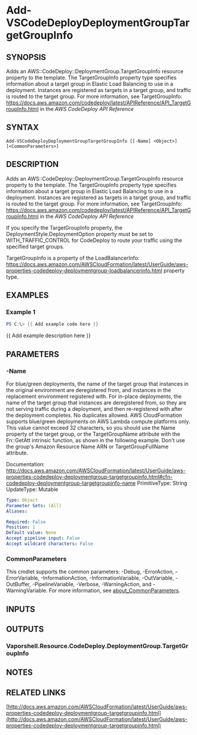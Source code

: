# Add-VSCodeDeployDeploymentGroupTargetGroupInfo

## SYNOPSIS
Adds an AWS::CodeDeploy::DeploymentGroup.TargetGroupInfo resource property to the template.
The TargetGroupInfo property type specifies information about a target group in Elastic Load Balancing to use in a deployment.
Instances are registered as targets in a target group, and traffic is routed to the target group.
For more information, see  TargetGroupInfo: https://docs.aws.amazon.com/codedeploy/latest/APIReference/API_TargetGroupInfo.html in the *AWS CodeDeploy API Reference*

## SYNTAX

```
Add-VSCodeDeployDeploymentGroupTargetGroupInfo [[-Name] <Object>] [<CommonParameters>]
```

## DESCRIPTION
Adds an AWS::CodeDeploy::DeploymentGroup.TargetGroupInfo resource property to the template.
The TargetGroupInfo property type specifies information about a target group in Elastic Load Balancing to use in a deployment.
Instances are registered as targets in a target group, and traffic is routed to the target group.
For more information, see  TargetGroupInfo: https://docs.aws.amazon.com/codedeploy/latest/APIReference/API_TargetGroupInfo.html in the *AWS CodeDeploy API Reference*

If you specify the TargetGroupInfo property, the DeploymentStyle.DeploymentOption property must be set to WITH_TRAFFIC_CONTROL for CodeDeploy to route your traffic using the specified target groups.

TargetGroupInfo is a property of the LoadBalancerInfo: https://docs.aws.amazon.com/AWSCloudFormation/latest/UserGuide/aws-properties-codedeploy-deploymentgroup-loadbalancerinfo.html property type.

## EXAMPLES

### Example 1
```powershell
PS C:\> {{ Add example code here }}
```

{{ Add example description here }}

## PARAMETERS

### -Name
For blue/green deployments, the name of the target group that instances in the original environment are deregistered from, and instances in the replacement environment registered with.
For in-place deployments, the name of the target group that instances are deregistered from, so they are not serving traffic during a deployment, and then re-registered with after the deployment completes.
No duplicates allowed.
AWS CloudFormation supports blue/green deployments on AWS Lambda compute platforms only.
This value cannot exceed 32 characters, so you should use the Name property of the target group, or the TargetGroupName attribute with the Fn::GetAtt intrinsic function, as shown in the following example.
Don't use the group's Amazon Resource Name ARN or TargetGroupFullName attribute.

Documentation: http://docs.aws.amazon.com/AWSCloudFormation/latest/UserGuide/aws-properties-codedeploy-deploymentgroup-targetgroupinfo.html#cfn-codedeploy-deploymentgroup-targetgroupinfo-name
PrimitiveType: String
UpdateType: Mutable

```yaml
Type: Object
Parameter Sets: (All)
Aliases:

Required: False
Position: 1
Default value: None
Accept pipeline input: False
Accept wildcard characters: False
```

### CommonParameters
This cmdlet supports the common parameters: -Debug, -ErrorAction, -ErrorVariable, -InformationAction, -InformationVariable, -OutVariable, -OutBuffer, -PipelineVariable, -Verbose, -WarningAction, and -WarningVariable. For more information, see [about_CommonParameters](http://go.microsoft.com/fwlink/?LinkID=113216).

## INPUTS

## OUTPUTS

### Vaporshell.Resource.CodeDeploy.DeploymentGroup.TargetGroupInfo
## NOTES

## RELATED LINKS

[http://docs.aws.amazon.com/AWSCloudFormation/latest/UserGuide/aws-properties-codedeploy-deploymentgroup-targetgroupinfo.html](http://docs.aws.amazon.com/AWSCloudFormation/latest/UserGuide/aws-properties-codedeploy-deploymentgroup-targetgroupinfo.html)


